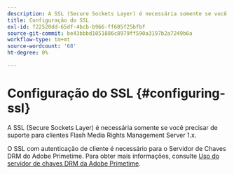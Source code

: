 ```yaml
---
description: A SSL (Secure Sockets Layer) é necessária somente se você precisar de suporte para clientes Flash Media Rights Management Server 1.x.
title: Configuração do SSL
exl-id: f22520dd-65df-4bcb-b966-ff605f25bfbf
source-git-commit: be43bbbd1051886c8979ff590a3197b2a7249b6a
workflow-type: tm+mt
source-wordcount: '68'
ht-degree: 0%

---
```


# Configuração do SSL {#configuring-ssl}

A SSL (Secure Sockets Layer) é necessária somente se você precisar de suporte para clientes Flash Media Rights Management Server 1.x.

O SSL com autenticação de cliente é necessário para o Servidor de Chaves DRM do Adobe Primetime. Para obter mais informações, consulte [Uso do servidor de chaves DRM da Adobe Primetime](../../using-the-drm-key-server/requirements.md).
